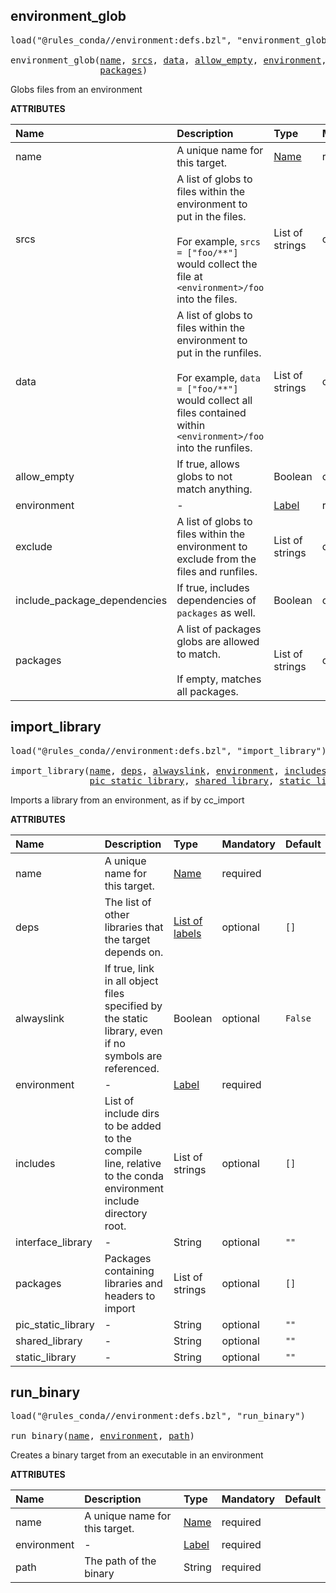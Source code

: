 <!-- Generated with Stardoc: http://skydoc.bazel.build -->



<a id="environment_glob"></a>

## environment_glob

<pre>
load("@rules_conda//environment:defs.bzl", "environment_glob")

environment_glob(<a href="#environment_glob-name">name</a>, <a href="#environment_glob-srcs">srcs</a>, <a href="#environment_glob-data">data</a>, <a href="#environment_glob-allow_empty">allow_empty</a>, <a href="#environment_glob-environment">environment</a>, <a href="#environment_glob-exclude">exclude</a>, <a href="#environment_glob-include_package_dependencies">include_package_dependencies</a>,
                 <a href="#environment_glob-packages">packages</a>)
</pre>

Globs files from an environment

**ATTRIBUTES**


| Name  | Description | Type | Mandatory | Default |
| :------------- | :------------- | :------------- | :------------- | :------------- |
| <a id="environment_glob-name"></a>name |  A unique name for this target.   | <a href="https://bazel.build/concepts/labels#target-names">Name</a> | required |  |
| <a id="environment_glob-srcs"></a>srcs |  A list of globs to files within the environment to put in the files.<br><br>For example, `srcs = ["foo/**"]` would collect the file at `<environment>/foo` into the files.   | List of strings | optional |  `[]`  |
| <a id="environment_glob-data"></a>data |  A list of globs to files within the environment to put in the runfiles.<br><br>For example, `data = ["foo/**"]` would collect all files contained within `<environment>/foo` into the runfiles.   | List of strings | optional |  `[]`  |
| <a id="environment_glob-allow_empty"></a>allow_empty |  If true, allows globs to not match anything.   | Boolean | optional |  `False`  |
| <a id="environment_glob-environment"></a>environment |  -   | <a href="https://bazel.build/concepts/labels">Label</a> | required |  |
| <a id="environment_glob-exclude"></a>exclude |  A list of globs to files within the environment to exclude from the files and runfiles.   | List of strings | optional |  `[]`  |
| <a id="environment_glob-include_package_dependencies"></a>include_package_dependencies |  If true, includes dependencies of `packages` as well.   | Boolean | optional |  `True`  |
| <a id="environment_glob-packages"></a>packages |  A list of packages globs are allowed to match.<br><br>If empty, matches all packages.   | List of strings | optional |  `[]`  |


<a id="import_library"></a>

## import_library

<pre>
load("@rules_conda//environment:defs.bzl", "import_library")

import_library(<a href="#import_library-name">name</a>, <a href="#import_library-deps">deps</a>, <a href="#import_library-alwayslink">alwayslink</a>, <a href="#import_library-environment">environment</a>, <a href="#import_library-includes">includes</a>, <a href="#import_library-interface_library">interface_library</a>, <a href="#import_library-packages">packages</a>,
               <a href="#import_library-pic_static_library">pic_static_library</a>, <a href="#import_library-shared_library">shared_library</a>, <a href="#import_library-static_library">static_library</a>)
</pre>

Imports a library from an environment, as if by cc_import

**ATTRIBUTES**


| Name  | Description | Type | Mandatory | Default |
| :------------- | :------------- | :------------- | :------------- | :------------- |
| <a id="import_library-name"></a>name |  A unique name for this target.   | <a href="https://bazel.build/concepts/labels#target-names">Name</a> | required |  |
| <a id="import_library-deps"></a>deps |  The list of other libraries that the target depends on.   | <a href="https://bazel.build/concepts/labels">List of labels</a> | optional |  `[]`  |
| <a id="import_library-alwayslink"></a>alwayslink |  If true, link in all object files specified by the static library, even if no symbols are referenced.   | Boolean | optional |  `False`  |
| <a id="import_library-environment"></a>environment |  -   | <a href="https://bazel.build/concepts/labels">Label</a> | required |  |
| <a id="import_library-includes"></a>includes |  List of include dirs to be added to the compile line, relative to the conda environment include directory root.   | List of strings | optional |  `[]`  |
| <a id="import_library-interface_library"></a>interface_library |  -   | String | optional |  `""`  |
| <a id="import_library-packages"></a>packages |  Packages containing libraries and headers to import   | List of strings | optional |  `[]`  |
| <a id="import_library-pic_static_library"></a>pic_static_library |  -   | String | optional |  `""`  |
| <a id="import_library-shared_library"></a>shared_library |  -   | String | optional |  `""`  |
| <a id="import_library-static_library"></a>static_library |  -   | String | optional |  `""`  |


<a id="run_binary"></a>

## run_binary

<pre>
load("@rules_conda//environment:defs.bzl", "run_binary")

run_binary(<a href="#run_binary-name">name</a>, <a href="#run_binary-environment">environment</a>, <a href="#run_binary-path">path</a>)
</pre>

Creates a binary target from an executable in an environment

**ATTRIBUTES**


| Name  | Description | Type | Mandatory | Default |
| :------------- | :------------- | :------------- | :------------- | :------------- |
| <a id="run_binary-name"></a>name |  A unique name for this target.   | <a href="https://bazel.build/concepts/labels#target-names">Name</a> | required |  |
| <a id="run_binary-environment"></a>environment |  -   | <a href="https://bazel.build/concepts/labels">Label</a> | required |  |
| <a id="run_binary-path"></a>path |  The path of the binary   | String | required |  |


